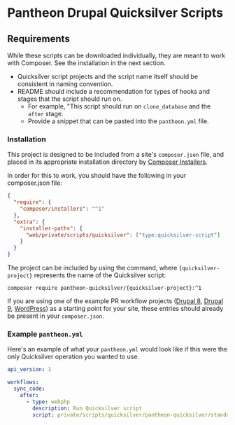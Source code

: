 # Pantheon Drupal Quicksilver Scripts

## Requirements

While these scripts can be downloaded individually, they are meant to work with Composer. See the installation in the next section.

- Quicksilver script projects and the script name itself should be consistent in naming convention.
- README should include a recommendation for types of hooks and stages that the script should run on.
  - For example, "This script should run on `clone_database` and the `after` stage.
  - Provide a snippet that can be pasted into the `pantheon.yml` file.

### Installation

This project is designed to be included from a site's `composer.json` file, and placed in its appropriate installation directory by [Composer Installers](https://github.com/composer/installers).

In order for this to work, you should have the following in your composer.json file:

```json
{
  "require": {
    "composer/installers": "^1"
  },
  "extra": {
    "installer-paths": {
      "web/private/scripts/quicksilver": ["type:quicksilver-script"]
    }
  }
}
```

The project can be included by using the command, where `{quicksilver-project}` represents the name of the Quicksilver script:

`composer require pantheon-quicksilver/{quicksilver-project}:^1`

If you are using one of the example PR workflow projects ([Drupal 8](https://www.github.com/pantheon-systems/example-drops-8-composer), [Drupal 9](https://www.github.com/pantheon-systems/drupal-project), [WordPress](https://www.github.com/pantheon-systems/example-wordpress-composer)) as a starting point for your site, these entries should already be present in your `composer.json`.

### Example `pantheon.yml`

Here's an example of what your `pantheon.yml` would look like if this were the only Quicksilver operation you wanted to use.

```yaml
api_version: 1

workflows:
  sync_code:
    after:
      - type: webphp
        description: Run Quicksilver script
        script: private/scripts/quicksilver/pantheon-quicksilver/standard-refresh.php
```
